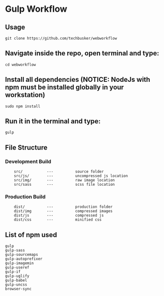 # Gulp Workflow


## Usage
    git clone https://github.com/techbusker/webworkflow

## Navigate inside the repo, open terminal and type:
    cd webworkflow

## Install all dependencies (**NOTICE: NodeJs with npm must be installed globally in your workstation**)
    sudo npm install

## Run it in the terminal and type:
    gulp


## File Structure

### Development Build
        src/           ---          source folder
        src/js/        ---          uncompressed js location
        src/img/       ---          raw image location
        src/sass       ---          scss file location


### Production Build
        dist/          ---          production folder
        dist/img       ---          compressed images
        dist/js        ---          compressed js
        dist/css       ---          minified css


## List of npm used

    gulp
    gulp-sass
    gulp-sourcemaps
    gulp-autoprefixer
    gulp-imagemin
    gulp-useref
    gulp-if
    gulp-uglify
    gulp-babel
    gulp-uncss
    browser-sync